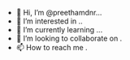 - 👋 Hi, I’m @preethamdnr...
- 👀 I’m interested in ..
- 🌱 I’m currently learning ...
- 💞️ I’m looking to collaborate on .
- 📫 How to reach me .
<!---
preethamdnr/preethamdnr is a ✨ special ✨ repository because its `README.md` (this file) appears on your GitHub profile.
You can click the Preview link to take a look at your changes.
--->
